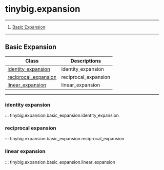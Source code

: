 # tinybig.expansion

-----------------------------
1. [Basic Expansion](#basic-expansion)
-----------------------------

## Basic Expansion

| Class                                         | Descriptions         |
|-----------------------------------------------|----------------------|
| [identity_expansion](#identity-expansion)     | identity_expansion   |
| [reciprocal_expansion](#reciprocal-expansion) | reciprocal_expansion |
| [linear_expansion](#linear-expansion)         | linear_expansion     |

-----------------------------

### identity expansion
::: tinybig.expansion.basic_expansion.identity_expansion

### reciprocal expansion
::: tinybig.expansion.basic_expansion.reciprocal_expansion

### linear expansion
::: tinybig.expansion.basic_expansion.linear_expansion

